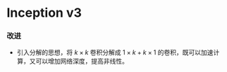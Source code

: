 # Inception v3

### 改进

- 引入分解的思想，将 $k \times k$ 卷积分解成 $1 \times k + k \times 1$ 的卷积，既可以加速计算，又可以增加网络深度，提高非线性。